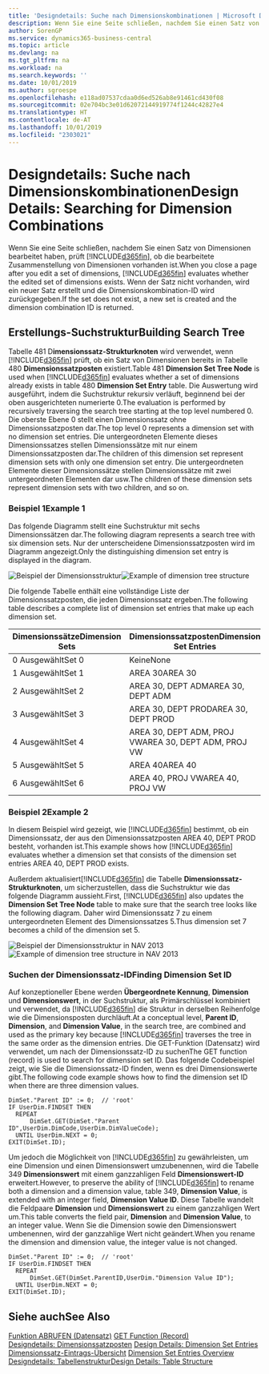 ```yaml
---
title: 'Designdetails: Suche nach Dimensionskombinationen | Microsoft Docs'
description: Wenn Sie eine Seite schließen, nachdem Sie einen Satz von Dimensionen bearbeitet haben, prüft Business Central, ob die bearbeitete Zusammenstellung von Dimensionen vorhanden ist. Wenn der Satz nicht vorhanden, wird ein neuer Satz erstellt und die Dimensionskombination-ID wird zurückgegeben.
author: SorenGP
ms.service: dynamics365-business-central
ms.topic: article
ms.devlang: na
ms.tgt_pltfrm: na
ms.workload: na
ms.search.keywords: ''
ms.date: 10/01/2019
ms.author: sgroespe
ms.openlocfilehash: e118ad07537cdaa0d6ed526ab8e91461cd430f08
ms.sourcegitcommit: 02e704bc3e01d62072144919774f1244c42827e4
ms.translationtype: HT
ms.contentlocale: de-AT
ms.lasthandoff: 10/01/2019
ms.locfileid: "2303021"
---
```

# <a name="design-details-searching-for-dimension-combinations"></a><span data-ttu-id="34381-104">Designdetails: Suche nach Dimensionskombinationen</span><span class="sxs-lookup"><span data-stu-id="34381-104">Design Details: Searching for Dimension Combinations</span></span>
<span data-ttu-id="34381-105">Wenn Sie eine Seite schließen, nachdem Sie einen Satz von Dimensionen bearbeitet haben, prüft [!INCLUDE[d365fin](includes/d365fin_md.md)], ob die bearbeitete Zusammenstellung von Dimensionen vorhanden ist.</span><span class="sxs-lookup"><span data-stu-id="34381-105">When you close a page after you edit a set of dimensions, [!INCLUDE[d365fin](includes/d365fin_md.md)] evaluates whether the edited set of dimensions exists.</span></span> <span data-ttu-id="34381-106">Wenn der Satz nicht vorhanden, wird ein neuer Satz erstellt und die Dimensionskombination-ID wird zurückgegeben.</span><span class="sxs-lookup"><span data-stu-id="34381-106">If the set does not exist, a new set is created and the dimension combination ID is returned.</span></span>  

## <a name="building-search-tree"></a><span data-ttu-id="34381-107">Erstellungs-Suchstruktur</span><span class="sxs-lookup"><span data-stu-id="34381-107">Building Search Tree</span></span>  
 <span data-ttu-id="34381-108">Tabelle 481 D**imensionssatz-Strukturknoten** wird verwendet, wenn [!INCLUDE[d365fin](includes/d365fin_md.md)] prüft, ob ein Satz von Dimensionen bereits in Tabelle 480 **Dimensionssatzposten** existiert.</span><span class="sxs-lookup"><span data-stu-id="34381-108">Table 481 **Dimension Set Tree Node** is used when [!INCLUDE[d365fin](includes/d365fin_md.md)] evaluates whether a set of dimensions already exists in table 480 **Dimension Set Entry** table.</span></span> <span data-ttu-id="34381-109">Die Auswertung wird ausgeführt, indem die Suchstruktur rekursiv verläuft, beginnend bei der oben ausgerichteten numerierte 0.</span><span class="sxs-lookup"><span data-stu-id="34381-109">The evaluation is performed by recursively traversing the search tree starting at the top level numbered 0.</span></span> <span data-ttu-id="34381-110">Die oberste Ebene 0 stellt einen Dimensionssatz ohne Dimensionssatzposten dar.</span><span class="sxs-lookup"><span data-stu-id="34381-110">The top level 0 represents a dimension set with no dimension set entries.</span></span> <span data-ttu-id="34381-111">Die untergeordneten Elemente dieses Dimensionssatzes stellen Dimensionssätze mit nur einem Dimensionssatzposten dar.</span><span class="sxs-lookup"><span data-stu-id="34381-111">The children of this dimension set represent dimension sets with only one dimension set entry.</span></span> <span data-ttu-id="34381-112">Die untergeordneten Elemente dieser Dimensionssätze stellen Dimensionssätze mit zwei untergeordneten Elementen dar usw.</span><span class="sxs-lookup"><span data-stu-id="34381-112">The children of these dimension sets represent dimension sets with two children, and so on.</span></span>  

### <a name="example-1"></a><span data-ttu-id="34381-113">Beispiel 1</span><span class="sxs-lookup"><span data-stu-id="34381-113">Example 1</span></span>  
 <span data-ttu-id="34381-114">Das folgende Diagramm stellt eine Suchstruktur mit sechs Dimensionssätzen dar.</span><span class="sxs-lookup"><span data-stu-id="34381-114">The following diagram represents a search tree with six dimension sets.</span></span> <span data-ttu-id="34381-115">Nur der unterscheidene Dimensionssatzposten wird im Diagramm angezeigt.</span><span class="sxs-lookup"><span data-stu-id="34381-115">Only the distinguishing dimension set entry is displayed in the diagram.</span></span>  

 <span data-ttu-id="34381-116">![Beispiel der Dimensionsstruktur](media/nav2013_dimension_tree.png "Beispiel der Dimensionsstruktur")</span><span class="sxs-lookup"><span data-stu-id="34381-116">![Example of dimension tree structure](media/nav2013_dimension_tree.png "Example of dimension tree structure")</span></span>  

 <span data-ttu-id="34381-117">Die folgende Tabelle enthält eine vollständige Liste der Dimensionssatzposten, die jeden Dimensionssatz ergeben.</span><span class="sxs-lookup"><span data-stu-id="34381-117">The following table describes a complete list of dimension set entries that make up each dimension set.</span></span>  

|<span data-ttu-id="34381-118">Dimensionssätze</span><span class="sxs-lookup"><span data-stu-id="34381-118">Dimension Sets</span></span>|<span data-ttu-id="34381-119">Dimensionssatzposten</span><span class="sxs-lookup"><span data-stu-id="34381-119">Dimension Set Entries</span></span>|  
|--------------------|---------------------------|  
|<span data-ttu-id="34381-120">0 Ausgewählt</span><span class="sxs-lookup"><span data-stu-id="34381-120">Set 0</span></span>|<span data-ttu-id="34381-121">Keine</span><span class="sxs-lookup"><span data-stu-id="34381-121">None</span></span>|  
|<span data-ttu-id="34381-122">1 Ausgewählt</span><span class="sxs-lookup"><span data-stu-id="34381-122">Set 1</span></span>|<span data-ttu-id="34381-123">AREA 30</span><span class="sxs-lookup"><span data-stu-id="34381-123">AREA 30</span></span>|  
|<span data-ttu-id="34381-124">2 Ausgewählt</span><span class="sxs-lookup"><span data-stu-id="34381-124">Set 2</span></span>|<span data-ttu-id="34381-125">AREA 30, DEPT ADM</span><span class="sxs-lookup"><span data-stu-id="34381-125">AREA 30, DEPT ADM</span></span>|  
|<span data-ttu-id="34381-126">3 Ausgewählt</span><span class="sxs-lookup"><span data-stu-id="34381-126">Set 3</span></span>|<span data-ttu-id="34381-127">AREA 30, DEPT PROD</span><span class="sxs-lookup"><span data-stu-id="34381-127">AREA 30, DEPT PROD</span></span>|  
|<span data-ttu-id="34381-128">4 Ausgewählt</span><span class="sxs-lookup"><span data-stu-id="34381-128">Set 4</span></span>|<span data-ttu-id="34381-129">AREA 30, DEPT ADM, PROJ VW</span><span class="sxs-lookup"><span data-stu-id="34381-129">AREA 30, DEPT ADM, PROJ VW</span></span>|  
|<span data-ttu-id="34381-130">5 Ausgewählt</span><span class="sxs-lookup"><span data-stu-id="34381-130">Set 5</span></span>|<span data-ttu-id="34381-131">AREA 40</span><span class="sxs-lookup"><span data-stu-id="34381-131">AREA 40</span></span>|  
|<span data-ttu-id="34381-132">6 Ausgewählt</span><span class="sxs-lookup"><span data-stu-id="34381-132">Set 6</span></span>|<span data-ttu-id="34381-133">AREA 40, PROJ VW</span><span class="sxs-lookup"><span data-stu-id="34381-133">AREA 40, PROJ VW</span></span>|  

### <a name="example-2"></a><span data-ttu-id="34381-134">Beispiel 2</span><span class="sxs-lookup"><span data-stu-id="34381-134">Example 2</span></span>  
 <span data-ttu-id="34381-135">In diesem Beispiel wird gezeigt, wie [!INCLUDE[d365fin](includes/d365fin_md.md)] bestimmt, ob ein Dimensionssatz, der aus den Dimensionssatzposten AREA 40, DEPT PROD besteht, vorhanden ist.</span><span class="sxs-lookup"><span data-stu-id="34381-135">This example shows how [!INCLUDE[d365fin](includes/d365fin_md.md)] evaluates whether a dimension set that consists of the dimension set entries AREA 40, DEPT PROD exists.</span></span>  

 <span data-ttu-id="34381-136">Außerdem aktualisiert[!INCLUDE[d365fin](includes/d365fin_md.md)] die Tabelle **Dimensionssatz-Strukturknoten**, um sicherzustellen, dass die Suchstruktur wie das folgende Diagramm aussieht.</span><span class="sxs-lookup"><span data-stu-id="34381-136">First, [!INCLUDE[d365fin](includes/d365fin_md.md)] also updates the **Dimension Set Tree Node** table to make sure that the search tree looks like the following diagram.</span></span> <span data-ttu-id="34381-137">Daher wird Dimensionssatz 7 zu einem untergeordneten Element des Dimensionssatzes 5.</span><span class="sxs-lookup"><span data-stu-id="34381-137">Thus dimension set 7 becomes a child of the dimension set 5.</span></span>  

 <span data-ttu-id="34381-138">![Beispiel der Dimensionsstruktur in NAV 2013](media/nav2013_dimension_tree_example2.png "Beispiel der Dimensionsstruktur in NAV 2013")</span><span class="sxs-lookup"><span data-stu-id="34381-138">![Example of dimension tree structure in NAV 2013](media/nav2013_dimension_tree_example2.png "Example of dimension tree structure in NAV 2013")</span></span>  

### <a name="finding-dimension-set-id"></a><span data-ttu-id="34381-139">Suchen der Dimensionssatz-ID</span><span class="sxs-lookup"><span data-stu-id="34381-139">Finding Dimension Set ID</span></span>  
 <span data-ttu-id="34381-140">Auf konzeptioneller Ebene werden **Übergeordnete Kennung**, **Dimension** und **Dimensionswert**, in der Suchstruktur, als Primärschlüssel kombiniert und verwendet, da [!INCLUDE[d365fin](includes/d365fin_md.md)] die Struktur in derselben Reihenfolge wie die Dimensionsposten durchläuft.</span><span class="sxs-lookup"><span data-stu-id="34381-140">At a conceptual level, **Parent ID**, **Dimension**, and **Dimension Value**, in the search tree, are combined and used as the primary key because [!INCLUDE[d365fin](includes/d365fin_md.md)] traverses the tree in the same order as the dimension entries.</span></span> <span data-ttu-id="34381-141">Die GET-Funktion (Datensatz) wird verwendet, um nach der Dimensionssatz-ID zu suchen</span><span class="sxs-lookup"><span data-stu-id="34381-141">The GET function (record) is used to search for dimension set ID.</span></span> <span data-ttu-id="34381-142">Das folgende Codebeispiel zeigt, wie Sie die Dimensionssatz-ID finden, wenn es drei Dimensionswerte gibt.</span><span class="sxs-lookup"><span data-stu-id="34381-142">The following code example shows how to find the dimension set ID when there are three dimension values.</span></span>  

```  
DimSet."Parent ID" := 0;  // 'root'  
IF UserDim.FINDSET THEN  
  REPEAT  
      DimSet.GET(DimSet."Parent ID",UserDim.DimCode,UserDim.DimValueCode);  
  UNTIL UserDim.NEXT = 0;  
EXIT(DimSet.ID);  

```  

<span data-ttu-id="34381-143">Um jedoch die Möglichkeit von [!INCLUDE[d365fin](includes/d365fin_md.md)] zu gewährleisten, um eine Dimension und einen Dimensionswert umzubenennen, wird die Tabelle 349 **Dimensionswert** mit einem ganzzahligen Feld **Dimensionswert-ID** erweitert.</span><span class="sxs-lookup"><span data-stu-id="34381-143">However, to preserve the ability of [!INCLUDE[d365fin](includes/d365fin_md.md)] to rename both a dimension and a dimension value, table 349, **Dimension Value**, is extended with an integer field, **Dimension Value ID**.</span></span> <span data-ttu-id="34381-144">Diese Tabelle wandelt die Feldpaare **Dimension** und **Dimensionswert** zu einem ganzzahligen Wert um.</span><span class="sxs-lookup"><span data-stu-id="34381-144">This table converts the field pair, **Dimension** and **Dimension Value**, to an integer value.</span></span> <span data-ttu-id="34381-145">Wenn Sie die Dimension sowie den Dimensionswert umbenennen, wird der ganzzahlige Wert nicht geändert.</span><span class="sxs-lookup"><span data-stu-id="34381-145">When you rename the dimension and dimension value, the integer value is not changed.</span></span>  

```  
DimSet."Parent ID" := 0;  // 'root'  
IF UserDim.FINDSET THEN  
  REPEAT  
      DimSet.GET(DimSet.ParentID,UserDim."Dimension Value ID");  
  UNTIL UserDim.NEXT = 0;  
EXIT(DimSet.ID);  

```  

## <a name="see-also"></a><span data-ttu-id="34381-146">Siehe auch</span><span class="sxs-lookup"><span data-stu-id="34381-146">See Also</span></span>  
 <span data-ttu-id="34381-147">[Funktion ABRUFEN (Datensatz)](/dynamics-nav/GET-Function--Record-)  </span><span class="sxs-lookup"><span data-stu-id="34381-147">[GET Function (Record)](/dynamics-nav/GET-Function--Record-)  </span></span>  
 <span data-ttu-id="34381-148">[Designdetails: Dimensionssatzposten](design-details-dimension-set-entries.md) </span><span class="sxs-lookup"><span data-stu-id="34381-148">[Design Details: Dimension Set Entries](design-details-dimension-set-entries.md) </span></span>  
 <span data-ttu-id="34381-149">[Dimensionssatz-Eintrags-Übersicht](design-details-dimension-set-entries-overview.md) </span><span class="sxs-lookup"><span data-stu-id="34381-149">[Dimension Set Entries Overview](design-details-dimension-set-entries-overview.md) </span></span>  
 [<span data-ttu-id="34381-150">Designdetails: Tabellenstruktur</span><span class="sxs-lookup"><span data-stu-id="34381-150">Design Details: Table Structure</span></span>](design-details-table-structure.md)   
 
